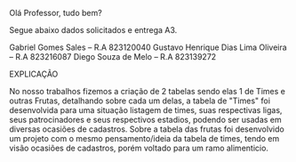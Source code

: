 Olá Professor, tudo bem?

Segue abaixo dados solicitados e entrega A3.

Gabriel Gomes Sales – R.A 823120040
Gustavo Henrique Dias Lima Oliveira – R.A 823216087
Diego Souza de Melo – R.A 823139272


EXPLICAÇÃO

No nosso trabalhos fizemos a criação de 2 tabelas sendo elas 1 de Times e outras Frutas, detalhando sobre cada um delas, a tabela de "Times" foi desenvolvida para uma situação listagem de times, suas respectivas ligas, seus patrocinadores e seus respectivos estadios, podendo ser usadas em diversas ocasiões de cadastros. Sobre a tabela das frutas foi desenvolvido um projeto com o mesmo pensamento/ideia da tabela de times, tendo em visão ocasiões de cadastros, porém voltado para um ramo alimenticio.
